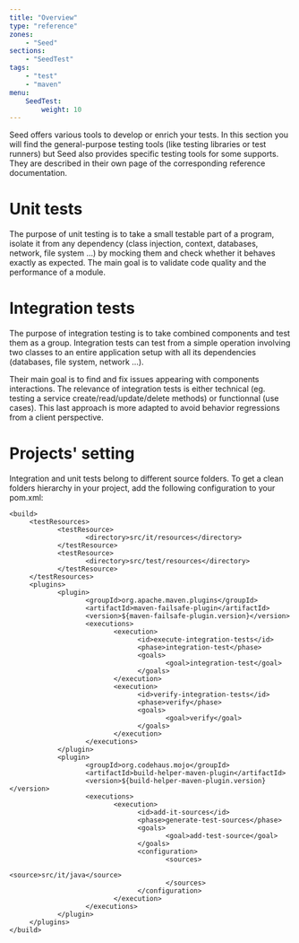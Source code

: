 ```yaml
---
title: "Overview"
type: "reference"
zones:
    - "Seed"
sections:
    - "SeedTest"
tags:
    - "test"
    - "maven"
menu:
    SeedTest:
        weight: 10
---
```


Seed offers various tools to develop or enrich your tests. In this section you will find the general-purpose testing
tools (like testing libraries or test runners) but Seed also provides specific testing tools for some supports. They
are described in their own page of the corresponding reference documentation.

# Unit tests

The purpose of unit testing is to take a small testable part of a program, isolate it from any dependency
(class injection, context, databases, network, file system …) by mocking them and check whether it behaves 
exactly as expected. The main goal is to validate code quality and the performance of a module.

# Integration tests

The purpose of integration testing is to take combined components and test them as a group.
Integration tests can test from a simple operation involving two classes to an entire application 
setup with all its dependencies (databases, file system, network …). 

Their main goal is to find and fix issues appearing with components interactions. The relevance of integration tests is either 
technical (eg. testing a service create/read/update/delete methods) or functionnal (use cases). This last approach is more 
adapted to avoid behavior regressions from a client perspective. 

# Projects' setting

Integration and unit tests belong to different source folders. To get a clean folders hierarchy in your project, 
add the following configuration to your pom.xml:

	<build>
	     <testResources>
	            <testResource>
	                   <directory>src/it/resources</directory>
	            </testResource>
	            <testResource>
	                   <directory>src/test/resources</directory>
	            </testResource>
	     </testResources>
	     <plugins>
	            <plugin>
	                   <groupId>org.apache.maven.plugins</groupId>
	                   <artifactId>maven-failsafe-plugin</artifactId>
	                   <version>${maven-failsafe-plugin.version}</version>
	                   <executions>
	                          <execution>
	                                <id>execute-integration-tests</id>
	                                <phase>integration-test</phase>
	                                <goals>
	                                       <goal>integration-test</goal>
	                                </goals>
	                          </execution>
	                          <execution>
	                                <id>verify-integration-tests</id>
	                                <phase>verify</phase>
	                                <goals>
	                                       <goal>verify</goal>
	                                </goals>
	                          </execution>
	                   </executions>
	            </plugin>
	            <plugin>
	                   <groupId>org.codehaus.mojo</groupId>
	                   <artifactId>build-helper-maven-plugin</artifactId>
	                   <version>${build-helper-maven-plugin.version}</version>
	                   <executions>
	                          <execution>
	                                <id>add-it-sources</id>
	                                <phase>generate-test-sources</phase>
	                                <goals>
	                                       <goal>add-test-source</goal>
	                                </goals>
	                                <configuration>
	                                       <sources>
	                                              <source>src/it/java</source>
	                                       </sources>
	                                </configuration>
	                          </execution>
	                   </executions>
	            </plugin>
	     </plugins>
	</build>

